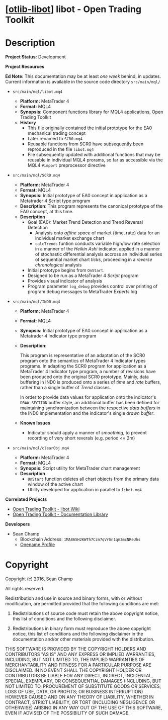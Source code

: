 [[otlib-libot][libot]] libot - Open Trading Toolkit 
===================================================

# Description

**Project Status:** Development

**Project Resources**

**Ed Note:** This documentation may be at least _one week_ behind, in updates. Current information is available in the source code directory `src/main/mql/`

* `src/main/mql/libot.mq4`
    * **Platform:** MetaTrader 4
    * **Format:** MQL4
    * **Synopsis:** Component functions library for MQL4 applications,
      Open Trading Toolkit 
    * **History**
        * This file originally contained the initial prototype for the
          EA0 mechanical trading concept
        * Later renamed to `SCR0.mq4`
        * Reusable functions from SCR0 have subsequently been
          reproduced in the file `libot.mq4`
        * File subsequently updated with additional functions that may
          be reusable in individual MQL4 prorams, so far as accessible
          via the MQL4 `#import` preprocessor directive

* `src/main/mql/SCR0.mq4`
    * **Platform:** MetaTrader 4
    * **Format:** MQL4
    * **Synopsis:** Initial prototype of EA0 concept in application as
      a Metatrader 4 Script type program
    * **Description**: This program represents the canonical prototype
      of the EA0 concept, at this time.
    * **Description**
        * Goal (EA0): Market Trend Detection and Trend Reversal Detection
            * Analysis onto _affine space_ of market {time, rate} data
              for an individual market exchange chart
            * `calcTrends` funtion conducts variable high/low rate
              selection in a manner of the _Heikin Ashi_ indicator,
              applied in a manner of stochastic differential analysis
              accross an individual series of sequential market chart
              _ticks_, proceeding in a _reverse chronological_
              analysis
        * Initial prototype begins from `OnStart`.
        * Designed to be run as a MetaTrader 4 _Script_ program
        * Provides visual indicator of analysis
        * Program parameter `log_debug` provides control over printing
          of program debug messages to MetaTrader _Experts_ log

* `src/main/mql/IND0.mq4`
    * **Platform:** MetaTrader 4
    * **Format:** MQL4
    * **Synopsis:** Initial prototype of EA0 concept in application as
      a Metatrader 4 Indicator type program
    * **Description:**

      This program is representative of an adaptation of the SCR0
      program onto the semantics of MetaTrader 4 Indicator types
      programs. In adapting the SCR0 program for application as a
      MetaTrader 4 Indicator type program, a number of revisions have
      been produced onto the original SCR0 prototype. Mainly, data
      buffering in IND0 is produced onto a series of _time_ and _rate_
      buffers, rather than a single buffer of _Trend_ classes.

      In order to provide data values for application onto the
      indicator's `DRAW_SECTION` buffer style, an additional buffer
      has been defined for maintaining synchronization between the
      respective _data buffers_ in the IND0 implementation and the
      indicator's single _drawn buffer_.

    * **Known Issues**
        * Indicator should apply a manner of _smoothing_, to prevent
          recording of very short reverals (e.g. period <= 2m)

* `src/main/mql/clearObj.mq4`
    * **Platform:** MetaTrader 4
    * **Format:** MQL4
    * **Synopsis:** Script utility for MetaTrader chart management
    * **Description**
        * `OnStart` function deletes all chart objects from the
          primary data window of the active chart
        * Utility developed for application in parallel to `libot.mq4`


**Correlated Projects**

* [Open Trading Toolkit - libot Wiki][libot-wiki]
* [Open Trading Toolkit - Documentation Library][otlib-doc]

**Developers**

* Sean Champ
    * Blockchain Address: `1MA86SH2KWTh7Czn7qVrGn1qm3mcNReUhs`
    * [Onename Profile](https://onename.com/spchamp)

# Copyright

Copyright (c) 2016, Sean Champ

All rights reserved.

Redistribution and use in source and binary forms, with or without
modification, are permitted provided that the following conditions are
met: 

1. Redistributions of source code must retain the above copyright
   notice, this list of conditions and the following disclaimer.

2. Redistributions in binary form must reproduce the above copyright
   notice, this list of conditions and the following disclaimer in the
   documentation and/or other materials provided with the
   distribution. 

THIS SOFTWARE IS PROVIDED BY THE COPYRIGHT HOLDERS AND CONTRIBUTORS
"AS IS" AND ANY EXPRESS OR IMPLIED WARRANTIES, INCLUDING, BUT NOT
LIMITED TO, THE IMPLIED WARRANTIES OF MERCHANTABILITY AND FITNESS FOR
A PARTICULAR PURPOSE ARE DISCLAIMED. IN NO EVENT SHALL THE COPYRIGHT
HOLDER OR CONTRIBUTORS BE LIABLE FOR ANY DIRECT, INDIRECT, INCIDENTAL,
SPECIAL, EXEMPLARY, OR CONSEQUENTIAL DAMAGES (INCLUDING, BUT NOT
LIMITED TO, PROCUREMENT OF SUBSTITUTE GOODS OR SERVICES; LOSS OF USE,
DATA, OR PROFITS; OR BUSINESS INTERRUPTION) HOWEVER CAUSED AND ON ANY
THEORY OF LIABILITY, WHETHER IN CONTRACT, STRICT LIABILITY, OR TORT
(INCLUDING NEGLIGENCE OR OTHERWISE) ARISING IN ANY WAY OUT OF THE USE
OF THIS SOFTWARE, EVEN IF ADVISED OF THE POSSIBILITY OF SUCH DAMAGE.

[libot]: https://github.com/tekb-fintek/otlib-libot "Open Trading Toolkit - Open Trading Library"
[libot-wiki]: https://github.com/tekb-fintek/otlib-libot/wiki "Open Trading Toolkit - libot wiki"
[otlib-doc]: https://github.com/tekb-fintek/otlib-doc "Open Trading Toolkit - Documentation Library"

